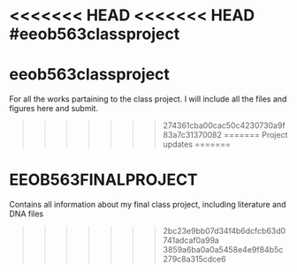 <<<<<<< HEAD
<<<<<<< HEAD
#eeob563classproject
=======
# eeob563classproject
For all the works partaining to the class project. I will include all the files and figures here and submit.
>>>>>>> 274361cba00cac50c4230730a9f83a7c31370082
=======
Project updates
=======
# EEOB563FINALPROJECT
Contains all information about my final class project, including literature and DNA files
>>>>>>> 2bc23e9bb07d34f4b6dcfcb63d0741adcaf0a99a
>>>>>>> 3859a6ba0a0a5458e4e9f84b5c279c8a315cdce6
